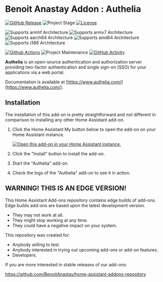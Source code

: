 # Benoit Anastay Addon : Authelia

[![GitHub Release][releases-shield]][releases]
![Project Stage][project-stage-shield]
[![License][license-shield]](LICENSE.md)

![Supports armhf Architecture][armhf-shield]
![Supports armv7 Architecture][armv7-shield]
![Supports aarch64 Architecture][aarch64-shield]
![Supports amd64 Architecture][amd64-shield]
![Supports i386 Architecture][i386-shield]

[![Github Actions][github-actions-shield]][github-actions]
![Project Maintenance][maintenance-shield]
[![GitHub Activity][commits-shield]][commits]

**Authelia** is an open-source authentication and authorization server providing two-factor authentication and single
sign-on (SSO) for your applications via a web portal.

Documentation is available at [https://www.authelia.com/](https://www.authelia.com/).

## Installation

The installation of this add-on is pretty straightforward and not different in
comparison to installing any other Home Assistant add-on.

1. Click the Home Assistant My button below to open the add-on on your Home
   Assistant instance.

   [![Open this add-on in your Home Assistant instance.][addon-badge]][addon]

1. Click the "Install" button to install the add-on.
1. Start the "Authelia" add-on.
1. Check the logs of the "Authelia" add-on to see it in action.

## WARNING! THIS IS AN EDGE VERSION!

This Home Assistant Add-ons repository contains edge builds of add-ons.
Edge builds add-ons are based upon the latest development version.

- They may not work at all.
- They might stop working at any time.
- They could have a negative impact on your system.

This repository was created for:

- Anybody willing to test.
- Anybody interested in trying out upcoming add-ons or add-on features.
- Developers.

If you are more interested in stable releases of our add-ons:

<https://github.com/BenoitAnastay/home-assistant-addons-repository>


[aarch64-shield]: https://img.shields.io/badge/aarch64-yes-green.svg
[amd64-shield]: https://img.shields.io/badge/amd64-yes-green.svg
[armhf-shield]: https://img.shields.io/badge/armhf-no-red.svg
[armv7-shield]: https://img.shields.io/badge/armv7-no-red.svg
[i386-shield]: https://img.shields.io/badge/i386-no-red.svg
[commits-shield]: https://img.shields.io/github/commit-activity/y/BenoitAnastay/authelia-home-assistant-addon.svg
[commits]: https://github.com/BenoitAnastay/authelia-home-assistant-addon/commits/main
[contributors]: https://github.com/BenoitAnastay/authelia-home-assistant-addon/graphs/contributors
[docs]: https://github.com/BenoitAnastay/authelia-home-assistant-addon/blob/main/authelia/DOCS.md
[github-actions-shield]: https://github.com/BenoitAnastay/authelia-home-assistant-addon/workflows/CI/badge.svg
[github-actions]: https://github.com/BenoitAnastay/authelia-home-assistant-addon/actions
[issue]: https://github.com/BenoitAnastay/authelia-home-assistant-addon/issues
[license-shield]: https://img.shields.io/github/license/BenoitAnastay/authelia-home-assistant-addon.svg
[maintenance-shield]: https://img.shields.io/maintenance/yes/2024.svg
[project-stage-shield]: https://img.shields.io/badge/project%20stage-stable-green.svg
[releases-shield]: https://img.shields.io/github/release/BenoitAnastay/authelia-home-assistant-addon.svg
[releases]: https://github.com/BenoitAnastay/authelia-home-assistant-addon/releases
[repository]: https://github.com/BenoitAnastay/home-assistant-addons-repository
[addon]: https://my.home-assistant.io/redirect/supervisor_addon/?addon=ca5234a0_authelia&repository_url=https%3A%2F%2Fgithub.com%2FBenoitAnastay%2Fhome-assistant-addons-repository
[addon-badge]: https://my.home-assistant.io/badges/supervisor_addon.svg